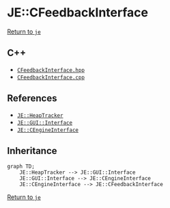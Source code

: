 # JE::CFeedbackInterface

[Return to `je`](/docs/je.md)

## C++

- [`CFeedbackInterface.hpp`](/src/je/CFeedbackInterface.hpp)
- [`CFeedbackInterface.cpp`](/src/je/CFeedbackInterface.cpp)

## References

- [`JE::HeapTracker`](/docs/je/HeapTracker.md)
- [`JE::GUI::Interface`](/docs/je/GUI/Interface.md)
- [`JE::CEngineInterface`](/docs/je/CEngineInterface.md)

## Inheritance

```mermaid
graph TD;
    JE::HeapTracker --> JE::GUI::Interface
    JE::GUI::Interface --> JE::CEngineInterface
    JE::CEngineInterface --> JE::CFeedbackInterface
```

[Return to `je`](/docs/je.md)